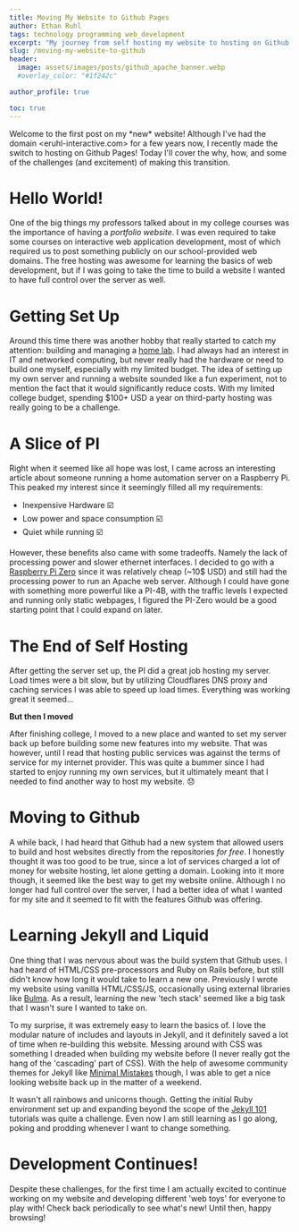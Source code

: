```yaml
---
title: Moving My Website to Github Pages
author: Ethan Ruhl
tags: technology programming web_development
excerpt: "My journey from self hosting my website to hosting on Github pages."
slug: /moving-my-website-to-github
header:
  image: assets/images/posts/github_apache_banner.webp
  #overlay_color: "#1f242c"

author_profile: true

toc: true
---
```



Welcome to the first post on my \*new\* website! Although I've had the domain <eruhl-interactive.com> for a few years now, I recently made the switch to hosting on Github Pages! Today I'll cover the why, how, and some of the challenges (and excitement) of making this transition. 

# Hello World!

One of the big things my professors talked about in my college courses was the importance of having a *portfolio website*. I was even required to take some courses on interactive web application development, most of which required us to post something publicly on our school-provided web domains. The free hosting was awesome for learning the basics of web development, but if I was going to take the time to build a website I wanted to have full control over the server as well.

# Getting Set Up

Around this time there was another hobby that really started to catch my attention: building and managing a [home lab](https://linuxhandbook.com/homelab/). I had always had an interest in IT and networked computing, but never really had the hardware or need to build one myself, especially with my limited budget. The idea of setting up my own server and running a website sounded like a fun experiment, not to mention the fact that it would significantly reduce costs. With my limited college budget, spending $100+ USD a year on third-party hosting was really going to be a challenge.

# A Slice of PI

Right when it seemed like all hope was lost, I came across an interesting article about someone running a home automation server on a Raspberry Pi. This peaked my interest since it seemingly filled all my requirements: 
- Inexpensive Hardware :ballot_box_with_check: 
- Low power and space consumption :ballot_box_with_check:
- Quiet while running :ballot_box_with_check:

However, these benefits also came with some tradeoffs. Namely the lack of processing power and slower ethernet interfaces. I decided to go with a [Raspberry Pi Zero](https://www.raspberrypi.com/products/raspberry-pi-zero/) since it was relatively cheap (~10$ USD) and still had the processing power to run an Apache web server. Although I could have gone with something more powerful like a PI-4B, with the traffic levels I expected and running only static webpages, I figured the PI-Zero would be a good starting point that I could expand on later.


# The End of Self Hosting

After getting the server set up, the PI did a great job hosting my server. Load times were a bit slow, but by utilizing Cloudflares DNS proxy and caching services I was able to speed up load times. Everything was working great it seemed... 

**But then I moved**

After finishing college, I moved to a new place and wanted to set my server back up before building some new features into my website. That was however, until I read that hosting public services was against the terms of service for my internet provider. This was quite a bummer since I had started to enjoy running my own services, but it ultimately meant that I needed to find another way to host my website. :disappointed:

# Moving to Github

A while back, I had heard that Github had a new system that allowed users to build and host websites directly from the repositories *for free*. I honestly thought it was too good to be true, since a lot of services charged a lot of money for website hosting, let alone getting a domain. Looking into it more though, it seemed like the best way to get my website online. Although I no longer had full control over the server, I had a better idea of what I wanted for my site and it seemed to fit with the features Github was offering.

# Learning Jekyll and Liquid

One thing that I was nervous about was the build system that Github uses. I had heard of HTML/CSS pre-processors and Ruby on Rails before, but still didn't know how long it would take to learn a new one. Previously I wrote my website using vanilla HTML/CSS/JS, occasionally using external libraries like [Bulma](https://bulma.io). As a result, learning the new 'tech stack' seemed like a big task that I wasn't sure I wanted to take on.

To my surprise, it was extremely easy to learn the basics of. I love the modular nature of includes and layouts in Jekyll, and it definitely saved a lot of time when re-building this website. Messing around with CSS was something I dreaded when building my website before (I never really got the hang of the 'cascading' part of CSS). With the help of awesome community themes for Jekyll like [Minimal Mistakes](https://mmistakes.github.io/minimal-mistakes/) though, I was able to get a nice looking website back up in the matter of a weekend.

It wasn't all rainbows and unicorns though. Getting the initial Ruby environment set up and expanding beyond the scope of the [Jekyll 101](https://jekyllrb.com/docs/step-by-step/01-setup/) tutorials was quite a challenge. Even now I am still learning as I go along, poking and prodding whenever I want to change something.

# Development Continues!

Despite these challenges, for the first time I am actually excited to continue working on my website and developing different 'web toys' for everyone to play with! Check back periodically to see what's new! Until then, happy browsing!